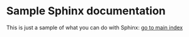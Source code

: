 # Sample Sphinx documentation

This is just a sample of what you can do with Sphinx: [go to main index](build/html/index.html)